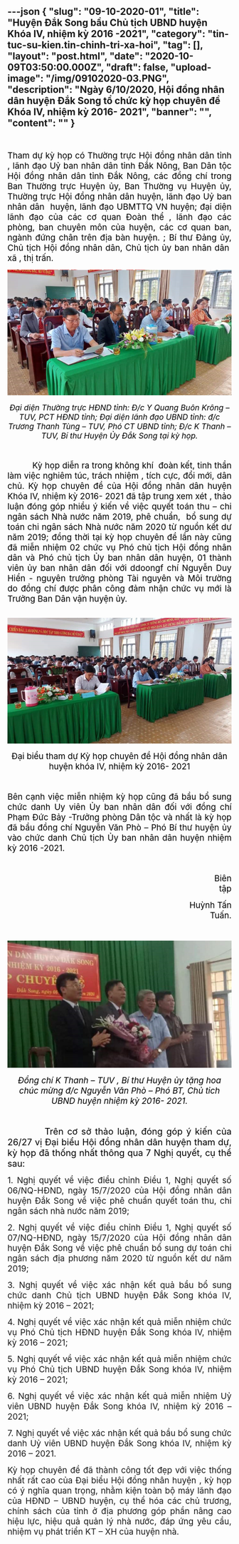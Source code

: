 ---json
{
    "slug": "09-10-2020-01",
    "title": "Huyện Đắk Song bầu Chủ tịch UBND huyện Khóa IV, nhiệm kỳ 2016 -2021",
    "category": "tin-tuc-su-kien.tin-chinh-tri-xa-hoi",
    "tag": [],
    "layout": "post.html",
    "date": "2020-10-09T03:50:00.000Z",
    "draft": false,
    "upload-image": "/img/09102020-03.PNG",
    "description": "Ngày 6/10/2020, Hội đồng nhân dân huyện Đắk Song tổ chức kỳ họp chuyên đề Khóa IV, nhiệm kỳ 2016- 2021",
    "banner": "",
    "__content__": ""
}
---
<p style="text-align:center">&nbsp;</p>

<p style="text-align:justify"><span style="font-size:14.0pt"><span style="color:black">Tham dự kỳ họp c&oacute; Thường trực Hội đồng nh&acirc;n d&acirc;n tỉnh , l&atilde;nh đạo Uỷ ban nh&acirc;n d&acirc;n tỉnh Đắk N&ocirc;ng, Ban D&acirc;n tộc Hội đồng nh&acirc;n d&acirc;n tỉnh Đắk N&ocirc;ng, c&aacute;c đồng ch&iacute; trong Ban Thường trực Huyện ủy, Ban Thường vụ Huyện ủy, Thường trực Hội đồng nh&acirc;n d&acirc;n huyện, l&atilde;nh đạo Uỷ ban nh&acirc;n d&acirc;n&nbsp; huyện, l&atilde;nh đạo UBMTTQ VN huyện; đại diện l&atilde;nh đạo của c&aacute;c cơ quan Đo&agrave;n thể , l&atilde;nh đạo c&aacute;c ph&ograve;ng, ban chuy&ecirc;n m&ocirc;n của huyện, c&aacute;c cơ quan ban, ng&agrave;nh đứng ch&acirc;n tr&ecirc;n địa b&agrave;n huyện. ; B&iacute; thư Đảng ủy, Chủ tịch Hội đồng nh&acirc;n d&acirc;n, Chủ tịch ủy ban nh&acirc;n d&acirc;n&nbsp; x&atilde; , thị trấn.</span></span></p>

<p style="text-align:center"><img alt="" src="/img/09102020-01.PNG" /></p>

<p style="text-align:center"><em><span style="font-size:13.0pt"><span style="color:black">Đại diện Thường trực HĐND tỉnh: Đ/c Y Quang Bu&ocirc;n Kr&ocirc;ng &ndash; TUV, PCT HĐND tỉnh; Đại diện l&atilde;nh đạo UBND tỉnh: đ/c Trương Thanh T&ugrave;ng &ndash; TUV, Ph&oacute; CT UBND tỉnh; Đ/c K Thanh &ndash; TUV, B&iacute; thư Huyện Ủy Đắk Song tại kỳ họp.</span></span></em></p>

<p style="text-align:justify">&nbsp;</p>

<p style="text-align:justify"><span style="font-size:14.0pt"><span style="color:black">&nbsp;&nbsp;&nbsp;&nbsp;&nbsp;&nbsp;&nbsp;&nbsp;&nbsp; Kỳ họp diễn ra trong kh&ocirc;ng kh&iacute;&nbsp; đo&agrave;n kết, tinh thần l&agrave;m việc nghi&ecirc;m t&uacute;c, tr&aacute;ch nhiệm , t&iacute;ch cực, đổi mới, d&acirc;n chủ. Kỳ họp chuy&ecirc;n đề của Hội đồng nh&acirc;n d&acirc;n huyện Kh&oacute;a IV, nhiệm kỳ 2016- 2021 đ&atilde; tập trung xem x&eacute;t , thảo luận đ&oacute;ng g&oacute;p nhiều &yacute; kiến về việc quyết to&aacute;n thu &ndash; chi ng&acirc;n s&aacute;ch Nh&agrave; nước năm 2019, ph&ecirc; chuẩn,&nbsp; bổ sung dự to&aacute;n chi ng&acirc;n s&aacute;ch Nh&agrave; nước năm 2020 từ nguồn kết dư năm 2019; đồng thời tại kỳ họp chuy&ecirc;n đề lần n&agrave;y cũng đ&atilde; miễn nhiệm 02 chức vụ Ph&oacute; chủ tịch Hội đồng nh&acirc;n d&acirc;n v&agrave; Ph&oacute; chủ tịch Ủy ban nh&acirc;n d&acirc;n huyện, 01 th&agrave;nh vi&ecirc;n ủy ban nh&acirc;n d&acirc;n đối với ddoongf ch&iacute; Nguyễn Duy Hiển - nguy&ecirc;n trưởng ph&ograve;ng T&agrave;i nguy&ecirc;n v&agrave; M&ocirc;i trường do đồng ch&iacute; được ph&acirc;n c&ocirc;ng đảm nhận chức vụ mới l&agrave; Trưởng Ban D&acirc;n vận huyện ủy.</span></span></p>

<p style="text-align:center">&nbsp;&nbsp;&nbsp;&nbsp;&nbsp;&nbsp;&nbsp;&nbsp;&nbsp;&nbsp;<img alt="" src="/img/09102020-02.PNG" /></p>

<p style="text-align:center"><span style="font-size:14.0pt"><span style="color:black">Đại biểu tham dự Kỳ họp chuy&ecirc;n đề Hội đồng nh&acirc;n d&acirc;n huyện</span></span><span style="font-size:14.0pt"><span style="color:black">&nbsp;kh&oacute;a IV, nhiệm kỳ 2016- 2021</span></span></p>

<p style="text-align:justify">&nbsp;</p>

<p style="text-align:justify"><span style="font-size:14.0pt"><span style="color:black">B&ecirc;n cạnh việc miễn nhiệm kỳ họp cũng đ&atilde; bầu bổ sung chức danh Uy vi&ecirc;n Ủy ban nh&acirc;n d&acirc;n đối với đồng ch&iacute; Phạm Đức Bảy -Trưởng ph&ograve;ng D&acirc;n tộc v&agrave; nhất l&agrave; kỳ họp đ&atilde; bầu đồng ch&iacute; Nguyễn Văn Ph&ograve; &ndash; Ph&oacute; B&iacute; thư huyện ủy v&agrave;o chức danh Chủ tịch Ủy ban nh&acirc;n d&acirc;n huyện nhiệm kỳ 2016 -2021.</span></span></p>

<p style="text-align:justify">&nbsp;</p>

<p style="text-align:right"><span style="font-size:14.0pt"><span style="color:black">&nbsp;&nbsp;&nbsp;&nbsp;&nbsp;&nbsp;&nbsp;&nbsp;&nbsp;&nbsp;&nbsp;&nbsp;&nbsp;&nbsp;&nbsp;&nbsp;&nbsp;&nbsp;&nbsp;&nbsp;&nbsp;&nbsp;&nbsp;&nbsp;&nbsp;&nbsp;&nbsp;&nbsp;&nbsp;&nbsp;&nbsp;&nbsp;&nbsp;&nbsp;&nbsp;&nbsp;&nbsp;&nbsp;&nbsp;&nbsp;&nbsp;&nbsp;&nbsp;&nbsp;&nbsp;&nbsp;&nbsp;&nbsp;&nbsp;&nbsp;&nbsp;&nbsp;&nbsp;&nbsp;&nbsp;&nbsp;&nbsp;&nbsp;&nbsp;&nbsp;&nbsp;&nbsp;&nbsp;&nbsp;&nbsp;&nbsp;&nbsp;&nbsp;&nbsp;&nbsp;&nbsp;&nbsp;&nbsp;&nbsp;&nbsp;&nbsp;&nbsp;&nbsp;&nbsp;&nbsp;&nbsp;&nbsp;&nbsp;&nbsp;&nbsp; Bi&ecirc;n tập</span></span></p>

<p style="margin-left:4in; text-align:right"><span style="font-size:14.0pt"><span style="color:black">&nbsp; Huỳnh Tấn Tuấn.</span></span></p>

<p style="text-align:justify">&nbsp;</p>

<p style="text-align:center"><img alt="" src="/img/09102020-03.PNG" /></p>

<p style="text-align:center"><em><span style="font-size:14.0pt"><span style="color:black">Đồng ch&iacute; K Thanh &ndash; TUV , B&iacute; thư Huyện ủy tặng hoa ch&uacute;c mừng đ/c Nguyễn Văn Ph&ograve; &ndash; Ph&oacute; BT, Chủ tich UBND huyện nhiệm kỳ 2016- 2021. </span></span></em></p>

<p style="text-align:justify">&nbsp;</p>

<p style="text-align:justify"><span style="font-size:15.0pt"><span style="color:black">&nbsp;&nbsp;&nbsp;&nbsp;&nbsp;&nbsp;&nbsp;&nbsp;&nbsp; Tr&ecirc;n cơ sở thảo luận, đ&oacute;ng g&oacute;p &yacute; kiến của 26/27 vị Đại biểu Hội đồng nh&acirc;n d&acirc;n huyện tham dự, kỳ họp đ&atilde; thống nhất th&ocirc;ng qua 7 Nghị quyết, cụ thể sau:</span></span></p>

<p style="text-align:justify"><span style="font-size:14.0pt">1</span><span style="font-size:14.0pt">. Nghị quyết về việc điều chỉnh Điều 1, Nghị quyết số 06/NQ-HĐND, ng&agrave;y 15/7/2020 của Hội đồng nh&acirc;n d&acirc;n huyện Đắk Song về việc ph&ecirc; chuẩn quyết to&aacute;n thu, chi ng&acirc;n s&aacute;ch nh&agrave; nước năm 2019;</span></p>

<p style="text-align:justify"><span style="font-size:14.0pt">2. Nghị quyết </span><span style="font-size:14.0pt">về việc điều chỉnh Điều 1, Nghị quyết số 07/NQ-HĐND, ng&agrave;y 15/7/2020 của Hội đồng nh&acirc;n d&acirc;n huyện Đắk Song về việc ph&ecirc; chuẩn bổ sung dự to&aacute;n chi ng&acirc;n s&aacute;ch địa phương năm 2020 từ nguồn kết dư năm 2019;</span></p>

<p style="text-align:justify"><span style="font-size:14.0pt">3. Nghị quyết về việc x&aacute;c nhận kết quả bầu bổ sung chức danh Chủ tịch UBND huyện Đắk Song kh&oacute;a IV, nhiệm kỳ 2016 &ndash; 2021;</span></p>

<p style="text-align:justify"><span style="font-size:14.0pt">4. Nghị quyết về việc x&aacute;c nhận kết quả miễn nhiệm chức vụ Ph&oacute; Chủ tịch HĐND huyện Đắk Song kh&oacute;a IV, nhiệm kỳ 2016 &ndash; 2021;</span></p>

<p style="text-align:justify"><span style="font-size:14.0pt">5. Nghị quyết về việc x&aacute;c nhận kết quả miễn nhiệm chức vụ Ph&oacute; Chủ tịch UBND huyện Đắk Song kh&oacute;a IV, nhiệm kỳ 2016 &ndash; 2021;</span></p>

<p style="text-align:justify"><span style="font-size:14.0pt">6. Nghị quyết về việc x&aacute;c nhận kết quả miễn nhiệm Uỷ vi&ecirc;n UBND huyện Đắk Song kh&oacute;a IV, nhiệm kỳ 2016 &ndash; 2021;</span></p>

<p style="text-align:justify"><span style="font-size:14.0pt">7. Nghị quyết về việc x&aacute;c nhận kết quả bầu bổ sung chức danh Uỷ vi&ecirc;n UBND huyện Đắk Song kh&oacute;a IV, nhiệm kỳ 2016 &ndash; 2021.</span></p>

<p style="text-align:justify"><span style="font-size:14.0pt">Kỳ họp chuy&ecirc;n đề đ&atilde; th&agrave;nh c&ocirc;ng tốt đẹp </span><span style="font-size:14.0pt">với </span><span style="font-size:14.0pt">v</span><span style="font-size:14.0pt">iệc </span><span style="font-size:14.0pt">thống nhất rất cao của Đại biểu Hội đồng nh&acirc;n huyện , kỳ họp </span><span style="font-size:14.0pt">c&oacute; &yacute; nghĩa quan trọng, nhằm kiện to&agrave;n bộ m&aacute;y l&atilde;nh đạo của HĐND &ndash; UBND huyện, cụ thể h&oacute;a c&aacute;c chủ trương, ch&iacute;nh s&aacute;ch của tỉnh ở địa phương g&oacute;p phần n&acirc;ng cao hiệu lực, hiệu quả quản l&yacute; nh&agrave; nước, đ&aacute;p ứng y&ecirc;u cầu, nhiệm vụ ph&aacute;t triển KT &ndash; XH của huyện</span><span style="font-size:14.0pt"> nh&agrave;.</span></p>

<p style="margin-right:15.05pt; text-align:justify">&nbsp;</p>

<p style="margin-left:2.5in; margin-right:15.05pt; text-align:justify"><span style="font-size:15.0pt"><span style="color:black">&nbsp; </span></span></p>

<p>&nbsp;</p>
